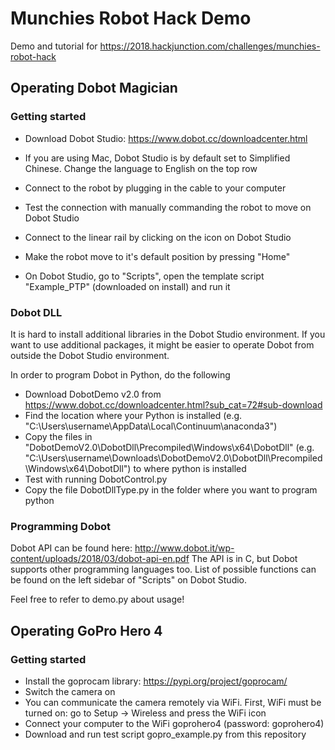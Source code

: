 # Munchies Robot Hack Demo

Demo and tutorial for https://2018.hackjunction.com/challenges/munchies-robot-hack

## Operating Dobot Magician

### Getting started

* Download Dobot Studio: https://www.dobot.cc/downloadcenter.html
* If you are using Mac, Dobot Studio is by default set to Simplified Chinese. Change the language to English on the top row

* Connect to the robot by plugging in the cable to your computer
* Test the connection with manually commanding the robot to move on Dobot Studio
* Connect to the linear rail by clicking on the icon on Dobot Studio
* Make the robot move to it's default position by pressing "Home"
* On Dobot Studio, go to "Scripts", open the template script "Example_PTP" (downloaded on install) and run it



### Dobot DLL

It is hard to install additional libraries in the Dobot Studio environment. If you want to use additional packages, it might be easier to operate Dobot from outside the Dobot Studio environment.

In order to program Dobot in Python, do the following

* Download DobotDemo v2.0 from https://www.dobot.cc/downloadcenter.html?sub_cat=72#sub-download
* Find the location where your Python is installed (e.g. "C:\Users\username\AppData\Local\Continuum\anaconda3")
* Copy the files in "DobotDemoV2.0\DobotDll\Precompiled\Windows\x64\DobotDll" (e.g. "C:\Users\username\Downloads\DobotDemoV2.0\DobotDll\Precompiled\Windows\x64\DobotDll") to where python is installed
* Test with running DobotControl.py
* Copy the file DobotDllType.py in the folder where you want to program python

### Programming Dobot

Dobot API can be found here: http://www.dobot.it/wp-content/uploads/2018/03/dobot-api-en.pdf
The API is in C, but Dobot supports other programming languages too. List of possible functions can be found on the left sidebar of "Scripts" on Dobot Studio.

Feel free to refer to demo.py about usage!


## Operating GoPro Hero 4

### Getting started
* Install the goprocam library: https://pypi.org/project/goprocam/
* Switch the camera on
* You can communicate the camera remotely via WiFi. First, WiFi must be turned on: go to Setup -> Wireless and press the WiFi icon
* Connect your computer to the WiFi goprohero4 (password: goprohero4)
* Download and run test script gopro_example.py from this repository
